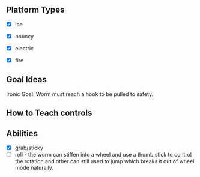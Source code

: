 ## Platform Types
- [x] ice
- [x] bouncy
- [x] electric
- [x] fire


## Goal Ideas

Ironic Goal: Worm must reach a hook to be pulled to safety.

## How to Teach controls


## Abilities

- [x] grab/sticky
- [ ] roll - the worm can stiffen into a wheel and use a thumb stick to control the rotation and other can still used to jump which breaks it out of wheel mode naturally.
